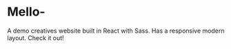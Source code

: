 # Mello-
A demo creatives website built in React with Sass. Has a responsive modern layout. Check it out!
